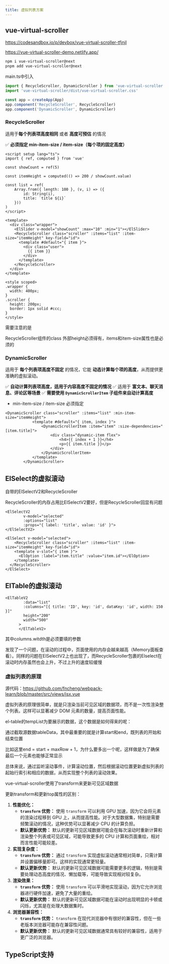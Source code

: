 ```yaml
---
title: 虚拟列表方案
---
```




## vue-virtual-scroller

https://codesandbox.io/p/devbox/vue-virtual-scroller-tfjnjl

https://vue-virtual-scroller-demo.netlify.app/

```sh
npm i vue-virtual-scroller@next
pnpm add vue-virtual-scroller@next
```

main.ts中引入

```ts
import { RecycleScroller, DynamicScroller } from 'vue-virtual-scroller'
import 'vue-virtual-scroller/dist/vue-virtual-scroller.css'

const app = createApp(App)
app.component('RecycleScroller', RecycleScroller)
app.component('DynamicScroller', DynamicScroller)
```





### RecycleScroller

适用于**每个列表项高度相同** 或者 **高度可预估** 的情况

✅ **必须指定 min-item-size / item-size（每个项的固定高度）**

```vue
<script setup lang="ts">
import { ref, computed } from 'vue'

const showCount = ref(5)

const itemHeight = computed(() => 200 / showCount.value)

const list = ref(
    Array.from({ length: 100 }, (v, i) => ({
        id: String(i),
        title: `title ${i}`
    }))
)
</script>

<template>
  <div class="wrapper">
    <ElSlider v-model="showCount" :max="10" :min="1"></ElSlider>
    <RecycleScroller class="scroller" :items="list" :item-size="itemHeight" key-field="id">
      <template #default="{ item }">
        <div class="user">
          {{ item }}
        </div>
      </template>
    </RecycleScroller>
  </div>
</template>

<style scoped>
.wrapper {
  width: 400px;
}
.scroller {
  height: 200px;
  border: 1px solid #ccc;
}
</style>
```

需要注意的是

RecycleScroller组件的class 外部height必须得有，items和item-size属性也是必须的

### DynamicScroller

适用于 **每个列表项高度不固定** 的情况，它能 **动态计算每个项的高度**，从而提供更准确的虚拟滚动。

✅ **自动计算列表项高度，适用于内容高度不固定的情况**
✅ 适用于 **富文本、聊天消息、评论区等场景**
✅ **需要使用 `DynamicScrollerItem` 子组件来自动计算高度**

- min-item-size / item-size 必须指定

```vue
<DynamicScroller class="scroller" :items="list" :min-item-size="itemHeight">
            <template #default="{ item, index }">
                <DynamicScrollerItem :item="item" :size-dependencies="[item.title]">
                    <div class="dynamic-item flex">
                        <h4>{{ index + 1 }}</h4>
                        <p>{{ item.title }}</p>
                    </div>
                </DynamicScrollerItem>
            </template>
        </DynamicScroller>
```





## ElSelect的虚拟滚动

自带的ElSelectV2和RecycleScroller

RecycleScroller的内存占用比ElSelectV2要好，但是RecycleScroller回显有问题

```vue
<ElSelectV2
        v-model="selected"
        :options="list"
        :props="{ label: 'title', value: 'id' }">
</ElSelectV2>

<ElSelect v-model="selected">
	<RecycleScroller class="scroller" :items="list" :item-size="itemHeight" key-field="id">
    <template v-slot="{ item }">
      <ElOption :label="item.title" :value="item.id"></ElOption>
    </template>
  </RecycleScroller>
</ElSelect>
```

## ElTable的虚拟滚动

```vue
<ElTableV2
        :data="list"
        :columns="[{ title: 'ID', key: 'id', dataKey: 'id', width: 150 }]"
        height="200"
        width="500"
      >
      </ElTableV2>
```

其中columns.witdth是必须要填的参数

发现了一个问题，在滚动的过程中，页面使用的内存会越来越高（Memory面板查看）。同样的问题在ElSelectV2上也出现了，而RecycleScroller包裹的Elselect在滚动时内存虽然也会上升，不过上升的速度较缓慢



### 虚拟列表的原理

源代码：https://github.com/fncheng/webpack-learn/blob/master/src/views/jsx.vue

虚拟列表的原理很简单，就是只渲染当前可见区域的数据项，而不是一次性渲染整个列表。这样可以显著减少 DOM 元素的数量，提高页面性能。

el-table的tempList为要展示的数据，这个数据是如何得来的呢：

通过截取源数据tableData，其中最重要的就是计算start和end，既列表的开始和结束位置

比如这里end = start + maxRow + 1，为什么要多出一个呢，这样做是为了确保最后一个元素也能够正常显示



总体来说，通过监听滚动事件，计算滚动位置，然后根据滚动位置更新虚拟列表的起始行索引和相应的数据，从而实现整个列表的滚动效果。



vue-virtual-scroller使用了transform来更新可见区域数据

更新transform和更新top属性的区别：

1. **性能优化：**
   - **`transform` 优势：** 使用 `transform` 可以利用 GPU 加速，因为它会将元素的渲染过程移到 GPU 上，从而提高性能。对于大型数据集，特别是需要频繁滚动的情况，这种优势可以显著减少 CPU 的计算负担。
   - **默认更新优势：** 默认的更新可见区域数据可能会在每次滚动时重新计算和渲染整个列表或可见区域，可能导致更多的 CPU 计算和页面重绘，相对而言性能可能较差。
2. **实现复杂度：**
   - **`transform` 优势：** 通过 `transform` 实现虚拟滚动通常相对简单，只需计算并设置偏移量即可。这样的实现通常更轻量。
   - **默认更新优势：** 默认的更新可见区域数据可能需要更多的逻辑，特别是需要处理动态高度的情况、懒加载等，可能导致实现相对较复杂。
3. **渲染效果：**
   - **`transform` 优势：** 使用 `transform` 可以平滑地实现滚动，因为它允许浏览器进行硬件加速，避免了大量的重绘。
   - **默认更新优势：** 默认的更新可见区域数据可能在滚动时出现明显的卡顿或闪烁，尤其是在处理大数据集时。
4. **浏览器兼容性：**
   - **`transform` 优势：** `transform` 在现代浏览器中有很好的兼容性，但在一些老版本浏览器可能存在兼容性问题。
   - **默认更新优势：** 默认的更新可见区域数据通常具有较好的兼容性，适用于更广泛的浏览器。



## TypeScript支持
